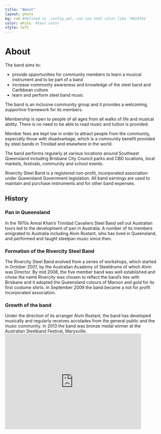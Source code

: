 ```yaml
---
title: "About"
layout: photo
bg: red #defined in _config.yml, can use html color like '#010101'
color: white  #text color
style: left
---
```

<h1>About</h1>

The band aims to:

* provide opportunities for community members to learn a musical instrument and to be part of a band
* increase community awareness and knowledge of the steel band and Caribbean culture 
* learn and perform steel band music 

The band is an inclusive community group and it provides a welcoming, supportive framework for its members. 

Membership is open to people of all ages from all walks of life and musical ability. There is no need to be able to read music and tuition is provided. 

Member fees are kept low in order to attract people from the community, especially those with disadvantage, which is a community benefit provided by steel bands in Trinidad and elsewhere in the world. 

The band performs regularly at various locations around Southeast Queensland including Brisbane City Council parks and CBD locations, local markets, festivals, community and school events.

Rivercity Steel Band is a registered non-profit, incorporated association under Queensland Government legislation. All band earnings are used to maintain and purchase instruments and for other band expenses.

<h2>History</h2>

<h3>Pan in Queensland</h3>
In the 1970s Amral Khan’s Trinidad Cavaliers Steel Band sell out Australian tours led to the development of pan in Australia. A number of its members emigrated to Australia including Alvin Rostant, who has lived in Queensland, and performed and taught steelpan music since then. 

<h3>Formation of the Rivercity Steel Band</h3>
The Rivercity Steel Band evolved from a series of workshops, which started in October 2007, by the Australian Academy of Steeldrums of which Alvin was Director. By mid 2008, the five member band was well established and chose the name Rivercity was chosen to reflect the band’s ties with Brisbane and it adopted the Queensland colours of Maroon and gold for its first costume shirts. In September 2009 the band became a not for profit incorporated association.  

<h3>Growth of the band</h3>
Under the direction of its arranger Alvin Rostant, the band has developed musically and regularly receives accolades from the general public and the music community. In 2013 the band was bronze medal winner at the Australian Steelband Festival, Marysville. 

<div class="center"><iframe class='center' width="450" height="315" src="https://www.youtube.com/embed/w_llMznrrIo" frameborder="0" allowfullscreen></iframe></div>
